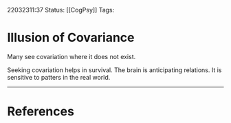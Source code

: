 22032311:37
Status:  [[CogPsy]] 
Tags: 

# Illusion of Covariance
Many see covariation where it does not exist.

Seeking covariation helps in survival. The brain is anticipating relations. It is sensitive to patters in the real world. 

---
# References